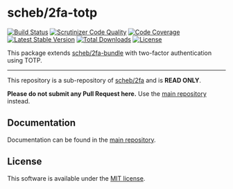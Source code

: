 scheb/2fa-totp
==============

[![Build Status](https://travis-ci.org/scheb/2fa.svg?branch=master)](https://travis-ci.org/scheb/2fa/branches)
[![Scrutinizer Code Quality](https://scrutinizer-ci.com/g/scheb/2fa/badges/quality-score.png?b=master)](https://scrutinizer-ci.com/g/scheb/2fa/?branch=master)
[![Code Coverage](https://scrutinizer-ci.com/g/scheb/2fa/badges/coverage.png?b=master)](https://scrutinizer-ci.com/g/scheb/2fa/?branch=master)
[![Latest Stable Version](https://poser.pugx.org/scheb/2fa-totp/v/stable.svg)](https://packagist.org/packages/scheb/2fa-totp)
[![Total Downloads](https://poser.pugx.org/scheb/2fa-totp/downloads)](https://packagist.org/packages/scheb/2fa-totp)
[![License](https://poser.pugx.org/scheb/2fa-totp/license.svg)](https://packagist.org/packages/scheb/2fa-totp)

This package extends [scheb/2fa-bundle](https://github.com/scheb/2fa-bundle) with two-factor authentication using TOTP.

---

This repository is a sub-repository of [scheb/2fa](https://github.com/scheb/2fa) and is **READ ONLY**.

**Please do not submit any Pull Request here.** Use the [main repository](https://github.com/scheb/2fa) instead.

Documentation
-------------
Documentation can be found in the [main repository](https://github.com/scheb/2fa/blob/master/doc/index.md).

License
-------
This software is available under the [MIT license](LICENSE).
